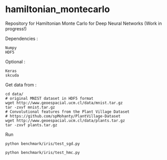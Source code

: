 # hamiltonian_montecarlo
Repository for Hamiltonian Monte Carlo for Deep Neural Networks (Work in progress!)

Dependencies : 

    Numpy
    HDF5

Optional :

    Keras
    skcuda

Get data from :

    cd data/
    # original MNIST dataset in HDF5 format
    wget http://www.geoespacial.ucm.cl/data/mnist.tar.gz
    tar -zxvf mnist.tar.gz
    # Convolutional features from the Plant Village Dataset 
    # https://github.com/spMohanty/PlantVillage-Dataset
    wget http://www.geoespacial.ucm.cl/data/plants.tar.gz
    tar -zxvf plants.tar.gz
    
Run

    python benchmark/iris/test_sgd.py

    python benchmark/iris/test_hmc.py

